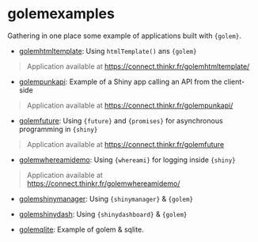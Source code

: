 
# golemexamples

<!-- badges: start -->
<!-- badges: end -->

Gathering in one place some example of applications  built with `{golem}`.

+ [golemhtmltemplate](/golemhtmltemplate): Using `htmlTemplate()` ans `{golem}` 

> Application available at <https://connect.thinkr.fr/golemhtmltemplate/>

+ [golempunkapi](/golempunkapi): Example of a Shiny app calling an API from the client-side

> Application available at <https://connect.thinkr.fr/golempunkapi/>

+ [golemfuture](/golemfuture): Using `{future}` and `{promises}` for asynchronous programming in `{shiny}`

> Application available at <https://connect.thinkr.fr/golemfuture>

+ [golemwhereamidemo](/golemwhereamidemo): Using `{whereami}` for logging inside `{shiny}`

> Application available at <https://connect.thinkr.fr/golemwhereamidemo/>

+ [golemshinymanager](/golemshinymanager): Using `{shinymanager}` & `{golem}`

+ [golemshinydash](/golemshinydash): Using `{shinydashboard}` & `{golem}`

+ [golemqlite](/golemqlite): Example of golem & sqlite.

